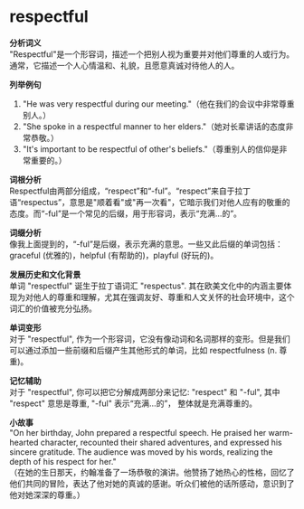 # respectful

**分析词义**  
"Respectful"是一个形容词，描述一个把别人视为重要并对他们尊重的人或行为。通常，它描述一个人心情温和、礼貌，且愿意真诚对待他人的人。

  

**列举例句**

  

1.  "He was very respectful during our meeting."（他在我们的会议中非常尊重别人。）
2.  "She spoke in a respectful manner to her elders."（她对长辈讲话的态度非常恭敬。）
3.  "It's important to be respectful of other's beliefs."（尊重别人的信仰是非常重要的。）

  

**词根分析**  
Respectful由两部分组成，“respect”和“-ful”。“respect”来自于拉丁语“respectus”，意思是"顺着看"或"再一次看"，它暗示我们对他人应有的敬重的态度。而“-ful”是一个常见的后缀，用于形容词，表示“充满...的”。

  

**词缀分析**  
像我上面提到的，“-ful”是后缀，表示充满的意思。一些又此后缀的单词包括：graceful (优雅的)，helpful (有帮助的)，playful (好玩的)。

  

**发展历史和文化背景**  
单词 "respectful" 诞生于拉丁语词汇 "respectus". 其在欧美文化中的内涵主要体现为对他人的尊重和理解，尤其在强调友好、尊重和人文关怀的社会环境中，这个词汇的价值被充分弘扬。

  

**单词变形**  
对于 "respectful", 作为一个形容词，它没有像动词和名词那样的变形。但是我们可以通过添加一些前缀和后缀产生其他形式的单词，比如 respectfulness (n. 尊重)。

  

**记忆辅助**  
对于 "respectful", 你可以把它分解成两部分来记忆: "respect" 和 "-ful", 其中 "respect" 意思是尊重, "-ful" 表示“充满...的”， 整体就是充满尊重的。

  

**小故事**  
"On her birthday, John prepared a respectful speech. He praised her warm-hearted character, recounted their shared adventures, and expressed his sincere gratitude. The audience was moved by his words, realizing the depth of his respect for her."  
（在她的生日那天，约翰准备了一场恭敬的演讲。他赞扬了她热心的性格，回忆了他们共同的冒险，表达了他对她的真诚的感谢。听众们被他的话所感动，意识到了他对她深深的尊重。）

